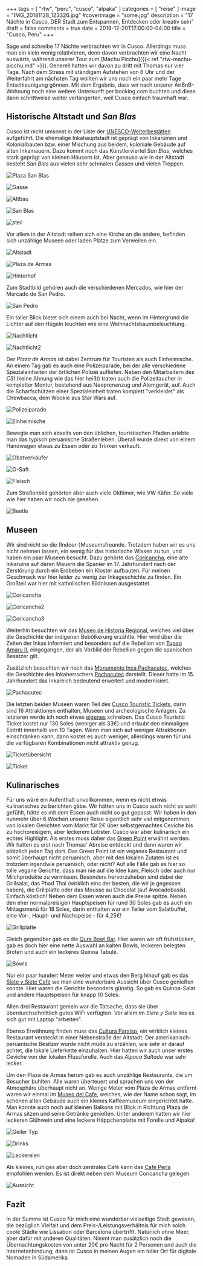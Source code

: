 +++
tags = [
    "rtw",
    "peru",
    "cusco",
    "alpaka"
    ]
categories = [
    "reise"
]
image = "IMG_20181128_123326.jpg"
#coverimage = "some.jpg"
description = "17 Nächte in Cusco, DER Stadt zum Entspannen, Entdecken oder kreativ sein"
draft = false
comments = true
date = 2018-12-20T17:00:00-04:00
title = "Cusco, Peru"
+++

Sage und schreibe 17 Nächte verbrachten wir in Cusco. Allerdings muss man ein klein wenig relativieren, denn davon verbrachten wir eine Nacht auswärts, während unserer Tour zum [Machu Picchu]({{< ref "rtw-machu-picchu.md" >}}). Generell hatten wir davon zu dritt mit Thomas nur vier Tage. Nach dem Stress mit ständigem Aufstehen von 6 Uhr und der Weiterfahrt am nächsten Tag wollten wir uns noch ein paar mehr Tage Entschleunigung gönnen. Mit dem Ergebnis, dass wir nach unserer AirBnB-Wohnung noch eine weitere Unterkunft per booking.com buchten und diese dann schrittweise weiter verlängerten, weil Cusco einfach traumhaft war.

## Historische Altstadt und _San Blas_

Cusco ist nicht umsonst in der Liste der [UNESCO-Welterbestätten](https://de.wikipedia.org/wiki/Liste_des_UNESCO-Welterbes_in_Amerika) aufgeführt. Die ehemalige Inkahauptstadt ist geprägt von Inkaruinen und Kolonialbauten bzw. einer Mischung aus beidem, koloniale Gebäude auf alten Inkamauern. Dazu kommt noch das Künstlerviertel _San Blas_, welches stark geprägt von kleinen Häusern ist. Aber genauso wie in der Altstadt besteht _San Blas_ aus vielen sehr schmalen Gassen und vielen Treppen.

![Plaza San Blas](/img/IMG_20181128_115451-EFFECTS.jpg "Plaza San Blas")

![Gasse](/img/IMG_20181128_120455.jpg "typische Gassen - kommt ein Auto, muss man sich dünn machen!")

![Altbau](/img/IMG_20181128_121023.jpg "Am Rand der Altstadt findet man auch solche Gebäude")

![San Blas](/img/IMG_20181128_121212.jpg "San Blas besteht nur aus solchen Gassen")

![steil](/img/IMG_20181128_122525.jpg "es gibt auch schnurgerade Gassen, die in einem steilen Anstieg enden")

Vor allem in der Altstadt reihen sich eine Kirche an die andere, befinden sich unzählige Museen oder laden Plätze zum Verweilen ein.

![Altstadt](/img/IMG_20181128_123258-01.jpeg "Blick über den Plaza de Armas auf die Altstadt")

![Plaza de Armas](/img/IMG_20181128_124356-01.jpeg "Plaza de Armas von Cusco")

![Hinterhof](/img/IMG_20181129_111948.jpg "typische Hinterhöfe auf denen Souvenirs verkauft werden")

Zum Stadtbild gehören auch die verschiedenen Mercados, wie hier der Mercado de San Pedro.

![San Pedro](/img/IMG_20181128_161318.jpg "Mercado de San Pedro")

Ein toller Blick bietet sich einem auch bei Nacht, wenn im Hintergrund die Lichter auf den Hügeln leuchten wie eine Weihnachtsbaumbeleuchtung.

![Nachtlicht](/img/IMG_20181128_202459.jpg "Wirkt wie eine Weihnachtsbaumbeleuchtung - die Berge im Hintergrund")

![Nachtlicht2](/img/IMG_20181203_205646.jpg "Ein Lichtermeer am Horizont")

Der _Plaza de Armas_ ist dabei Zentrum für Touristen als auch Einheimische. An einem Tag gab es auch eine Polizeiparade, bei der alle verschiedene Spezialeinheiten der örtlichen Polizei aufliefen. Neben den Mitarbeitern des _CSI_ (keine Ahnung wie das hier heißt) traten auch die Polizeitaucher in kompletter Montur, bestehend aus Neoprenanzug und Atemgerät, auf. Auch die Scharfschützen einer Spezialeinheit traten komplett "verkleidet" als Chewbacca, dem Wookie aus Star Wars auf.

![Polizeiparade](/img/IMG_20181204_120402.jpg "Polizeiparade auf dem Plaza de Armas")

![Einheimische](/img/IMG_20181204_123328.jpg "Polizeiparade mit einheimischen Tänzern")

Bewegte man sich abseits von den üblichen, touristischen Pfaden erlebte man das typisch peruanische Straßenleben. Überall wurde direkt von einem Handwagen etwas zu Essen oder zu Trinken verkauft.

![Obstverkäufer](/img/IMG_20181204_132728.jpg "Obstverkäufer mit Kaktusfeigen auf der Straße")

![O-Saft](/img/IMG_20181204_132951.jpg "Auch frisch gepresster Orangensaft wird auf der Straße verkauft")

![Fleisch](/img/IMG_20181204_133142.jpg "Fleischstücke gehören auch zum typischen Bild der Straßenimbisse")

Zum Straßenbild gehörten aber auch viele Oldtimer, wie VW Käfer. So viele wie hier haben wir noch nie gesehen.

![Beetle](/img/IMG_20181203_192059.jpg "Cusco mag den robusten VW Käfer")

## Museen

Wir sind nicht so die (Indoor-)Museumsfreunde. Trotzdem haben wir es uns nicht nehmen lassen, ein wenig für das historische Wissen zu tun, und haben ein paar Museen besucht. Dazu gehörte das [Coricancha](https://goo.gl/maps/VuhEyTRV1Pu), eine alte Inkaruine auf deren Mauern die Spanier im 17. Jahrhundert nach der Zerstörung durch ein Erdbeben ein Kloster aufbauten. Für meinen Geschmack war hier leider zu wenig zur Inkageschichte zu finden. Ein Großteil war hier mit katholischen Bildnissen ausgestattet.

![Coricancha](/img/IMG_20181129_090109.jpg "Spanisches Kloster aufgebaut auf Inkamauern")

![Coricancha2](/img/IMG_20181129_090307.jpg "Zu Inkazeiten soll das Coricancha komplett mit Gold überzogen gewesen sein")

![Coricancha3](/img/IMG_20181129_111345.jpg "Überbleibsel der Inkamauern")

Weiterhin besuchten wir das [Museo de Historia Regional](https://goo.gl/maps/HPMA7ng2fW12), welches viel über die Geschichte der indigenen Bebölkerung erzählte. Hier wird über die Zeiten der Inkas informiert und besonders auf die Rebellion von [Tupaq Amaru II.](https://de.wikipedia.org/wiki/Jos%C3%A9_Gabriel_Condorcanqui) eingegangen, der als Vorbild der Rebellion gegen die spanischen Besatzer gilt.

Zusätzlich besuchten wir noch das [Monumento Inca Pachacutec](https://goo.gl/maps/bjHA63MvBw72), welches die Geschichte des Inkaherrschers [Pachacutec](https://de.wikipedia.org/wiki/Pachac%C3%BAtec_Yupanqui) darstellt. Dieser hatte im 15. Jahrhundert das Inkareich bedeutend erweitert und modernisiert.

![Pachacutec](/img/IMG_20181207_144557.jpg "Das Momument für den Inkaherrscher Pachacutec")

Die letzten beiden Museen waren Teil des [Cusco Touristic Tickets](https://www.cuscoperu.com/en/useful-information/touristic-tickets/cusco-touristic-ticket), darin sind 16 Attraktionen enthalten, Museen und archeologische Anlagen. Zu letzteren werde ich noch etwas [eigenes](/tags/cusco/) schreiben. Das Cusco Touristic Ticket kostet nur 130 Soles (weniger als 33€) und erlaubt den einmaligen Eintritt innerhalb von 10 Tagen. Wenn man sich auf weniger Attraktionen einschränken kann, dann kostet es auch weniger, allerdings waren für uns die verfügbaren Kombinationen nicht attraktiv genug.

![Ticketübersicht](/img/IMG_20181205_100124.jpg "Optionen und Preise des Touristic Ticket")

![Ticket](/img/IMG_20181205_102713.jpg "Jede Attraktion kann einmal gelocht werden")

## Kulinarisches

Für uns wäre ein Aufenthalt unvollkommen, wenn es nicht etwas kulinarisches zu berichten gäbe. Wir hätten uns in Cusco auch nicht so wohl gefühlt, hätte es mit dem Essen auch nicht so gut gepasst. Wir haben in den nunmehr über 6 Wochen unserer Reise eigentlich sehr viel mitgenommen, von lokalen Gerichten vom Markt für 2€ über selbstgemachtes Ceviche bis zu hochpreisigem, aber leckerem Lobster. Cusco war aber kulinarisch ein echtes Highlight. Als erstes muss daher das [Green Point](https://goo.gl/maps/riUU7Fnhfw72) erwähnt werden. Wir hatten es erst nach Thomas' Abreise entdeckt und dann waren wir plötzlich jeden Tag dort. Das Green Point ist ein veganes Restaurant und somit überhaupt nicht peruanisch, aber mit den lokalen Zutaten ist es trotzdem irgendwie peruanisch, oder nicht? Auf alle Fälle gab es hier so tolle vegane Gerichte, dass man nie auf die Idee kam, Fleisch oder auch nur Milchprodukte zu vermissen. Besonders hervorzuheben sind dabei der Grillsalat, das Phad Thai (wirklich eins der besten, die wir je gegessen haben), die Grillplatte oder das Mousse au Chocolat (auf Avocadobasis). Einfach köstlich! Neben dem Essen waren auch die Preise spitze. Neben den eher normalpreisigen Hauptspeisen für rund 30 Soles gab es auch ein Mittagsmenü für 18 Soles, darin enthalten war ein Teller vom Salatbuffet, eine Vor-, Haupt- und Nachspeise - für 4,25€!

![Grillplatte](/img/IMG_20181204_203902.jpg "gesunde Grillplatte für 2 Personen")

Gleich gegenüber gab es die [Qura Bowl Bar](https://www.tripadvisor.de/Restaurant_Review-g294314-d14257957-Reviews-Qura_Bowl_Bar-Cusco_Cusco_Region.html?m=19905). Hier waren wir oft frühstücken, gab es doch hier eine nette Auswahl an kalten Bowls, leckeren belegten Broten und auch ein leckeres Quinoa Tabulé.

![Bowls](/img/IMG_20181204_103006.jpg "Gesundes Frühstück in Form verschiedener Bowls")

Nur ein paar hundert Meter weiter und etwas den Berg hinauf gab es das [Siete y Siete Café](https://goo.gl/maps/uatZsqa2ZY42) wo man eine wunderbare Aussicht über Cusco genießen konnte. Hier waren die Gerichte besonders günstig. So gab es Quinoa-Salat und andere Hauptspeisen für knapp 10 Soles.

Allen drei Restaurant gemein war die Tatsache, dass sie über überdurchschnittlich gutes WiFi verfügten. Vor allem im _Siete y Siete_ lies es sich gut mit Laptop "arbeiten".

Ebenso Erwähnung finden muss das [Cultura Paraiso](https://goo.gl/maps/yopyNdipwUm), ein wirklich kleines Restaurant versteckt in einer Nebenstraße der Altstadt. Der amerikanisch-peruanische Besitzer wurde nicht müde zu erzählen, wie sehr er darauf achtet, die lokale Lieferkette einzuhalten. Hier hatten wir auch unser erstes Ceviche von der lokalen Flussforelle. Auch das _Alpaca Saltado_ war sehr lecker.

Um den Plaza de Armas herum gab es auch unzählige Restaurants, die um Besucher buhlten. Alle waren überteuert und sprachen uns von der Atmosphäre überhaupt nicht an. Wenige Meter vom Plaza de Armas entfernt waren wir einmal im [Museo del Cafe](https://goo.gl/maps/h2Ag9uNXFkF2), welches, wie der Name schon sagt, im schönen alten Gebäude auch ein kleines Kaffeemuseum eingerichtet hatte. Man konnte auch noch auf kleinen Balkons mit Blick in Richtung Plaza de Armas sitzen und seine Getränke genießen. Unter anderem hatten wir hier leckeren Glühwein und eine leckere Häppchenplatte mit Forelle und Alpaka!

![Geiler Typ](/img/IMG_20181204_154335.jpg "Auf dem Balkon macht sich die warme Alpakakleidung bezahlt")

![Drinks](/img/IMG_20181204_154441.jpg "Coole Drinks mit Aussicht im Museo del Cafe")

![Leckereien](/img/IMG_20181204_154923.jpg "Häppchen von der Forelle und Alpaka")

Als kleines, ruhiges aber doch zentrales Café kann das [Café Perla](https://goo.gl/maps/Va8SkX5A5Tu) empfohlen werden. Es ist direkt neben dem Museum Coricancha gelegen.

![Aussicht](/img/IMG_20181129_102248.jpg "Frühstück mit Aussicht im Café Perla")

## Fazit

In der Summe ist Cusco für mich eine wunderbar vielseitige Stadt gewesen, die bezüglich Vielfalt und dem Preis-/Leistungsverhältnis für mich solch coole Städte wie Lissabon oder Barcelona übertrifft. Natürlich ohne Meer, aber dafür mit anderen Qualitäten. Nimmt man zusätzlich noch die Übernachtungskosten von unter 20€ pro Nacht für 2 Personen und auch die Internetanbindung, dann ist Cusco in meinen Augen ein toller Ort für digitale Nomaden in Südamerika.